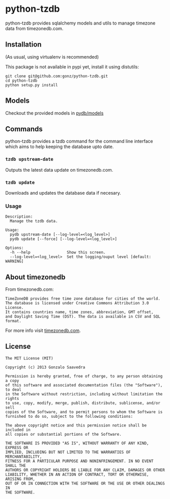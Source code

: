 python-tzdb
===========

python-tzdb provides sqlalchemy models and utils to manage timezone data
from timezonedb.com.


Installation
------------

(As usual, using virtualenv is recommended)

This package is not available in pypi yet, install it using distutils:

    git clone git@github.com:gonz/python-tzdb.git
    cd python-tzdb
    python setup.py install


Models
------

Checkout the provided models in [pydb/models](https://github.com/gonz/python-tzdb/blob/master/tzdb/models.py)


Commands
--------

python-tzdb provides a tzdb command for the command line interface which
aims to help keeping the database upto date.


### `tzdb upstream-date` ###

Outputs the latest data update on timezonedb.com.


### `tzdb update` ###

Downloads and updates the database data if necesary.


### Usage ###

    Description:
      Manage the tzdb data.

    Usage:
      pydb upstream-date [--log-level=<log_level>]
      pydb update [--force] [--log-level=<log_level>]

    Options:
      -h --help                Show this screen.
      --log-level=<log_level>  Set the logging/ouput level [default: WARNING]


About timezonedb
----------------

From timezonedb.com:

    TimeZoneDB provides free time zone database for cities of the world.
    The database is licensed under Creative Commons Attribution 3.0 License.
    It contains countries name, time zones, abbreviation, GMT offset,
    and Daylight Saving Time (DST). The data is available in CSV and SQL format.

For more info visit [timezonedb.com](http://timezonedb.com/).


License
-------

    The MIT License (MIT)

    Copyright (c) 2013 Gonzalo Saavedra

    Permission is hereby granted, free of charge, to any person obtaining a copy
    of this software and associated documentation files (the "Software"), to deal
    in the Software without restriction, including without limitation the rights
    to use, copy, modify, merge, publish, distribute, sublicense, and/or sell
    copies of the Software, and to permit persons to whom the Software is
    furnished to do so, subject to the following conditions:

    The above copyright notice and this permission notice shall be included in
    all copies or substantial portions of the Software.

    THE SOFTWARE IS PROVIDED "AS IS", WITHOUT WARRANTY OF ANY KIND, EXPRESS OR
    IMPLIED, INCLUDING BUT NOT LIMITED TO THE WARRANTIES OF MERCHANTABILITY,
    FITNESS FOR A PARTICULAR PURPOSE AND NONINFRINGEMENT. IN NO EVENT SHALL THE
    AUTHORS OR COPYRIGHT HOLDERS BE LIABLE FOR ANY CLAIM, DAMAGES OR OTHER
    LIABILITY, WHETHER IN AN ACTION OF CONTRACT, TORT OR OTHERWISE, ARISING FROM,
    OUT OF OR IN CONNECTION WITH THE SOFTWARE OR THE USE OR OTHER DEALINGS IN
    THE SOFTWARE.
